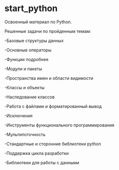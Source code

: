 # start_python

Освоенный материал по Python.

Решенные задачи по пройденным темам:

-Базовые структуры данных

-Основные операторы

-Функции подробнее

-Модули и пакеты

-Пространства имен и области видимости

-Классы и объекты

-Наследование классов

-Работа с файлами и форматированный вывод

-Исключения

-Инструменты функционального программирования

-Мультипоточность

-Стандартные и сторонние библиотеки python

-Поддержка цикла разработки

-Библиотеки для работы с данными
